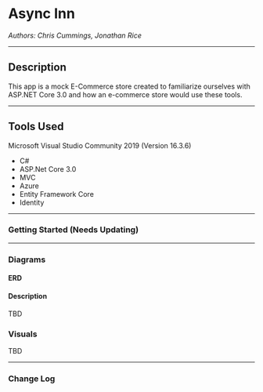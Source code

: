 # Async Inn

*Authors: Chris Cummings, Jonathan Rice*

----

## Description
This app is a mock E-Commerce store created to familiarize ourselves with
ASP.NET Core 3.0 and how an e-commerce store would use these tools.

---

## Tools Used
Microsoft Visual Studio Community 2019 (Version 16.3.6)

- C#
- ASP.Net Core 3.0
- MVC
- Azure
- Entity Framework Core
- Identity

---

### Getting Started (Needs Updating)


---

### Diagrams
#### ERD


#### Description

TBD

### Visuals

TBD


---



### Change Log 

